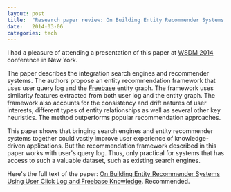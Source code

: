 ```yaml
---
layout: post
title:  "Research paper review: On Building Entity Recommender Systems Using User Click Log and Freebase Knowledge"
date:   2014-03-06
categories: tech
---
```


I had a pleasure of attending a presentation of this paper at [WSDM 2014](www.wsdm-conference.org/2014) conference in New York.

The paper describes the integration search engines and recommender systems. The authors propose an entity recommendation framework that uses user query log and the [Freebase](www.freebase.com) entity graph. The framework uses similarity features extracted from both user log and the entity graph. The framework also accounts for the consistency and drift natures of user interests, different types of entity relationships as well as several other key heuristics. The method outperforms popular recommendation approaches. 

This paper shows that bringing  search engines and entity recommender systems together could vastly improve user experience of knowledge-driven applications. But the recommendation framework described in this paper works with user's query log. Thus, only practical for systems that has access to such a valuable dataset, such as existing search engines.

Here's the full text of the paper: [On Building Entity Recommender Systems Using User Click Log and Freebase Knowledge](http://www.cs.uiuc.edu/~hanj/pdf/wsdm14_xyu2.pdf). Recommended.

